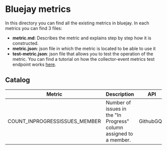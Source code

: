# Bluejay metrics
In this directory you can find all the existing metrics in bluejay. In each metrics you can find 3 files:
- **metric.md**: Describes the metric and explains step by step how it is constructed.
- **metric.json**: json file in which the metric is located to be able to use it
- **test-metric.json**: json file that allows you to test the operation of the metric. You can find a tutorial on how the collector-event metrics test endpoint works [here](https://docs.governify.io/development/services/collectors/collector-events/#test-computation-endpoint-for-metrics).

## Catalog

| Metric  | Description             | API         | Type      |
|---------|-------------------------|-------------|-----------|
| COUNT_INPROGRESSISSUES_MEMBER | Number of issues in the "In Progress" column assigned to a member.  | GithubGQL        | Member     |

